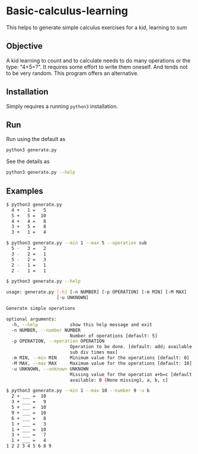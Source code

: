 # Basic-calculus-learning

This helps to generate simple calculus exercises for a kid, learning to sum

## Objective

A kid learning to count and to calculate needs to do many operations or the type: "4+5=?". It requires some effort to write them oneself. And tends not to be very random. This program offers an alternative.

## Installation

Simply requires a running `python3` installation.

## Run

Run using the default as

``` bash
python3 generate.py
```

See the details as

``` bash
python3 generate.py --help
```

## Examples

```bash
$ python3 generate.py
  4 +   1 =   5
  5 +   5 =  10
  4 +   4 =   8
  3 +   5 =   8
  3 +   1 =   4

$ python3 generate.py --min 1 --max 5 --operation sub
  5 -   3 =   2
  3 -   2 =   1
  5 -   2 =   3
  2 -   1 =   1
  2 -   1 =   1

$ python3 generate.py --help

usage: generate.py [-h] [-n NUMBER] [-p OPERATION] [-m MIN] [-M MAX]
                   [-u UNKNOWN]

Generate simple operations

optional arguments:
  -h, --help            show this help message and exit
  -n NUMBER, --number NUMBER
                        Number of operations [default: 5]
  -p OPERATION, --operation OPERATION
                        Operation to be done. [default: add; available: add
                        sub div times max]
  -m MIN, --min MIN     Minimum value for the operations [default: 0]
  -M MAX, --max MAX     Maximum value for the operations [default: 10]
  -u UNKNOWN, --unknown UNKNOWN
                        Missing value for the operation a+b=c [default: 0;
                        available: 0 (None missing), a, b, c]

$ python3 generate.py --min 1 --max 10 --number 9 -u b
  2 + ___ =  10
  3 + ___ =   9
  5 + ___ =  10
  9 + ___ =  10
  6 + ___ =   8
  1 + ___ =   3
  1 + ___ =  10
  3 + ___ =   7
  1 + ___ =   4
1 2 2 3 4 5 6 8 9
```
